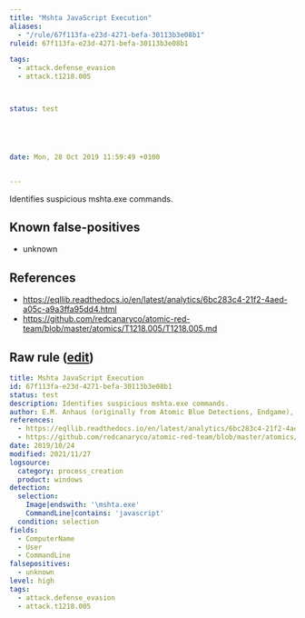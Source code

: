```yaml
---
title: "Mshta JavaScript Execution"
aliases:
  - "/rule/67f113fa-e23d-4271-befa-30113b3e08b1"
ruleid: 67f113fa-e23d-4271-befa-30113b3e08b1

tags:
  - attack.defense_evasion
  - attack.t1218.005



status: test





date: Mon, 28 Oct 2019 11:59:49 +0100


---
```


Identifies suspicious mshta.exe commands.

<!--more-->


## Known false-positives

* unknown



## References

* https://eqllib.readthedocs.io/en/latest/analytics/6bc283c4-21f2-4aed-a05c-a9a3ffa95dd4.html
* https://github.com/redcanaryco/atomic-red-team/blob/master/atomics/T1218.005/T1218.005.md


## Raw rule ([edit](https://github.com/SigmaHQ/sigma/edit/master/rules/windows/process_creation/proc_creation_win_mshta_javascript.yml))
```yaml
title: Mshta JavaScript Execution
id: 67f113fa-e23d-4271-befa-30113b3e08b1
status: test
description: Identifies suspicious mshta.exe commands.
author: E.M. Anhaus (originally from Atomic Blue Detections, Endgame), oscd.community
references:
  - https://eqllib.readthedocs.io/en/latest/analytics/6bc283c4-21f2-4aed-a05c-a9a3ffa95dd4.html
  - https://github.com/redcanaryco/atomic-red-team/blob/master/atomics/T1218.005/T1218.005.md
date: 2019/10/24
modified: 2021/11/27
logsource:
  category: process_creation
  product: windows
detection:
  selection:
    Image|endswith: '\mshta.exe'
    CommandLine|contains: 'javascript'
  condition: selection
fields:
  - ComputerName
  - User
  - CommandLine
falsepositives:
  - unknown
level: high
tags:
  - attack.defense_evasion
  - attack.t1218.005

```
